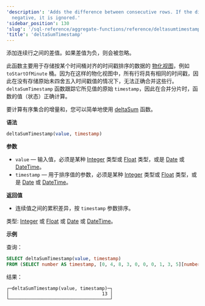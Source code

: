 ```yaml
---
'description': 'Adds the difference between consecutive rows. If the difference is
  negative, it is ignored.'
'sidebar_position': 130
'slug': '/sql-reference/aggregate-functions/reference/deltasumtimestamp'
'title': 'deltaSumTimestamp'
---
```




添加连续行之间的差值。如果差值为负，则会被忽略。

此函数主要用于存储按某个时间桶对齐的时间戳排序的数据的 [物化视图](/sql-reference/statements/create/view#materialized-view)，例如 `toStartOfMinute` 桶。因为在这样的物化视图中，所有行将具有相同的时间戳，因此在没有存储原始未四舍五入时间戳值的情况下，无法正确合并这些行。`deltaSumTimestamp` 函数跟踪它所见值的原始 `timestamp`，因此在合并分片时，函数的值（状态）正确计算。

要计算有序集合的增量和，您可以简单地使用 [deltaSum](/sql-reference/aggregate-functions/reference/deltasum) 函数。

**语法**

```sql
deltaSumTimestamp(value, timestamp)
```

**参数**

- `value` — 输入值，必须是某种 [Integer](../../data-types/int-uint.md) 类型或 [Float](../../data-types/float.md) 类型，或是 [Date](../../data-types/date.md) 或 [DateTime](../../data-types/datetime.md)。
- `timestamp` — 用于排序值的参数，必须是某种 [Integer](../../data-types/int-uint.md) 类型或 [Float](../../data-types/float.md) 类型，或是 [Date](../../data-types/date.md) 或 [DateTime](../../data-types/datetime.md)。

**返回值**

- 连续值之间的累积差异，按 `timestamp` 参数排序。

类型: [Integer](../../data-types/int-uint.md) 或 [Float](../../data-types/float.md) 或 [Date](../../data-types/date.md) 或 [DateTime](../../data-types/datetime.md)。

**示例**

查询：

```sql
SELECT deltaSumTimestamp(value, timestamp)
FROM (SELECT number AS timestamp, [0, 4, 8, 3, 0, 0, 0, 1, 3, 5][number] AS value FROM numbers(1, 10));
```

结果：

```text
┌─deltaSumTimestamp(value, timestamp)─┐
│                                  13 │
└─────────────────────────────────────┘
```
